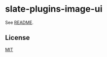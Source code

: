 # slate-plugins-image-ui

See [README](https://github.com/udecode/slate-plugins).

## License

[MIT](../../../LICENSE)
